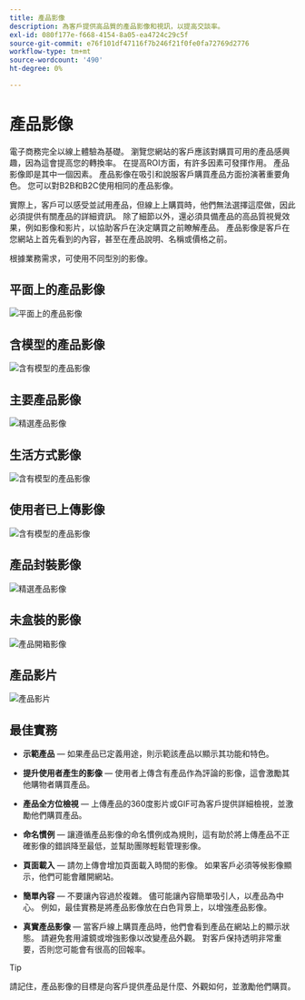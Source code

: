```yaml
---
title: 產品影像
description: 為客戶提供高品質的產品影像和視訊，以提高交談率。
exl-id: 080f177e-f668-4154-8a05-ea4724c29c5f
source-git-commit: e76f101df47116f7b246f21f0fe0fa72769d2776
workflow-type: tm+mt
source-wordcount: '490'
ht-degree: 0%

---
```


# 產品影像

電子商務完全以線上體驗為基礎。 瀏覽您網站的客戶應該對購買可用的產品感興趣，因為這會提高您的轉換率。 在提高ROI方面，有許多因素可發揮作用。 產品影像即是其中一個因素。 產品影像在吸引和說服客戶購買產品方面扮演著重要角色。 您可以對B2B和B2C使用相同的產品影像。

實際上，客戶可以感受並試用產品，但線上上購買時，他們無法選擇這麼做，因此必須提供有關產品的詳細資訊。 除了細節以外，還必須具備產品的高品質視覺效果，例如影像和影片，以協助客戶在決定購買之前瞭解產品。 產品影像是客戶在您網站上首先看到的內容，甚至在產品說明、名稱或價格之前。

根據業務需求，可使用不同型別的影像。

## 平面上的產品影像

![平面上的產品影像](../../assets/playbooks/product-image-flat.png)

## 含模型的產品影像

![含有模型的產品影像](../../assets/playbooks/product-image-model.png)

## 主要產品影像

![精選產品影像](../../assets/playbooks/product-image-feature.png)

## 生活方式影像

![含有模型的產品影像](../../assets/playbooks/product-image-lifestyle.png)

## 使用者已上傳影像

![含有模型的產品影像](../../assets/playbooks/product-image-user-upload.png)

## 產品封裝影像

![精選產品影像](../../assets/playbooks/product-image-packaging.png)

## 未盒裝的影像

![產品開箱影像](../../assets/playbooks/product-image-unboxing.png)

## 產品影片

![產品影片](../../assets/playbooks/product-video.png)

## 最佳實務

- **示範產品** — 如果產品已定義用途，則示範該產品以顯示其功能和特色。

- **提升使用者產生的影像** — 使用者上傳含有產品作為評論的影像，這會激勵其他購物者購買產品。

- **產品全方位檢視** — 上傳產品的360度影片或GIF可為客戶提供詳細檢視，並激勵他們購買產品。

- **命名慣例** — 讓遵循產品影像的命名慣例成為規則，這有助於將上傳產品不正確影像的錯誤降至最低，並幫助團隊輕鬆管理影像。

- **頁面載入** — 請勿上傳會增加頁面載入時間的影像。 如果客戶必須等候影像顯示，他們可能會離開網站。

- **簡單內容** — 不要讓內容過於複雜。 儘可能讓內容簡單吸引人，以產品為中心。 例如，最佳實務是將產品影像放在白色背景上，以增強產品影像。

- **真實產品影像** — 當客戶線上購買產品時，他們會看到產品在網站上的顯示狀態。 請避免套用濾鏡或增強影像以改變產品外觀。 對客戶保持透明非常重要，否則您可能會有很高的回報率。

>[!TIP]
>
>請記住，產品影像的目標是向客戶提供產品是什麼、外觀如何，並激勵他們購買。
